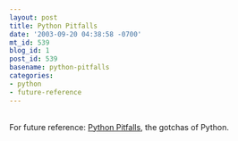```yaml
---
layout: post
title: Python Pitfalls
date: '2003-09-20 04:38:58 -0700'
mt_id: 539
blog_id: 1
post_id: 539
basename: python-pitfalls
categories:
- python
- future-reference
---
```

<br />For future reference: <a href="http://www.docuverse.com/blog/donpark/2003/09/19.html#a904">Python Pitfalls</a>, the gotchas of Python.<br /><br /><br />
